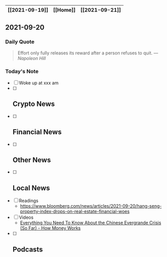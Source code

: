 | [[2021-09-19]] | [[Home]] | [[2021-09-21]] |
| :------------: | :------: | :------------: |

## 2021-09-20 

### Daily Quote
> Effort only fully releases its reward after a person refuses to quit.
> &mdash; <cite>Napoleon Hill</cite>

### Today's Note
- [ ] Woke up at xxx am
- [ ] Crypto News
	- 
- [ ] Financial News
	- 
- [ ] Other News
	- 
- [ ] Local News
	-
- [ ] Readings
	- https://www.bloomberg.com/news/articles/2021-09-20/hang-seng-property-index-drops-on-real-estate-financial-woes
- [ ] Videos
	- [Everything You Need To Know About the Chinese Evergrande Crisis (So Far) - How Money Works](https://www.youtube.com/watch?v=vq4n3DXD7z0)
- [ ] Podcasts
	- 
